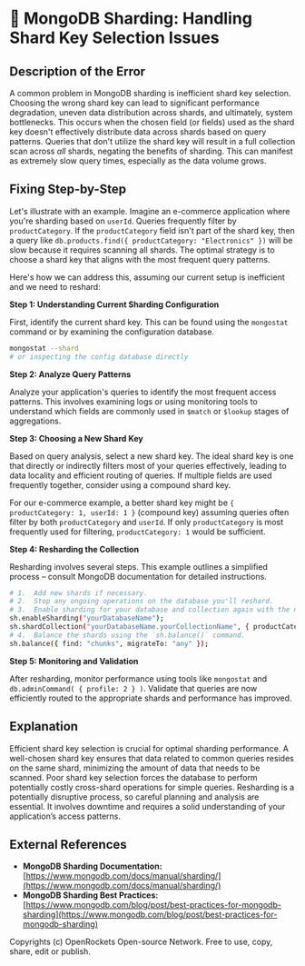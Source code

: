 # 🐞 MongoDB Sharding: Handling Shard Key Selection Issues


## Description of the Error

A common problem in MongoDB sharding is inefficient shard key selection.  Choosing the wrong shard key can lead to significant performance degradation, uneven data distribution across shards, and ultimately, system bottlenecks.  This occurs when the chosen field (or fields) used as the shard key doesn't effectively distribute data across shards based on query patterns.  Queries that don't utilize the shard key will result in a full collection scan across *all* shards, negating the benefits of sharding. This can manifest as extremely slow query times, especially as the data volume grows.

## Fixing Step-by-Step

Let's illustrate with an example. Imagine an e-commerce application where you're sharding based on `userId`.  Queries frequently filter by `productCategory`. If the `productCategory` field isn't part of the shard key, then a query like `db.products.find({ productCategory: "Electronics" })` will be slow because it requires scanning all shards.  The optimal strategy is to choose a shard key that aligns with the most frequent query patterns.

Here's how we can address this, assuming our current setup is inefficient and we need to reshard:

**Step 1:  Understanding Current Sharding Configuration**

First, identify the current shard key.  This can be found using the `mongostat` command or by examining the configuration database.

```bash
mongostat --shard
# or inspecting the config database directly
```

**Step 2:  Analyze Query Patterns**

Analyze your application's queries to identify the most frequent access patterns.  This involves examining logs or using monitoring tools to understand which fields are commonly used in `$match` or `$lookup` stages of aggregations.

**Step 3:  Choosing a New Shard Key**

Based on query analysis, select a new shard key. The ideal shard key is one that directly or indirectly filters most of your queries effectively, leading to data locality and efficient routing of queries. If multiple fields are used frequently together, consider using a compound shard key.

For our e-commerce example, a better shard key might be `{ productCategory: 1, userId: 1 }` (compound key) assuming queries often filter by both `productCategory` and `userId`.  If only `productCategory` is most frequently used for filtering, `productCategory: 1` would be sufficient.


**Step 4:  Resharding the Collection**

Resharding involves several steps. This example outlines a simplified process – consult MongoDB documentation for detailed instructions.

```bash
# 1.  Add new shards if necessary.
# 2.  Stop any ongoing operations on the database you'll reshard.
# 3.  Enable sharding for your database and collection again with the new shard key.
sh.enableSharding("yourDatabaseName");
sh.shardCollection("yourDatabaseName.yourCollectionName", { productCategory: 1, userId: 1 });
# 4.  Balance the shards using the `sh.balance()` command.
sh.balance({ find: "chunks", migrateTo: "any" });
```


**Step 5:  Monitoring and Validation**

After resharding, monitor performance using tools like `mongostat` and `db.adminCommand( { profile: 2 } )`. Validate that queries are now efficiently routed to the appropriate shards and performance has improved.


## Explanation

Efficient shard key selection is crucial for optimal sharding performance.  A well-chosen shard key ensures that data related to common queries resides on the same shard, minimizing the amount of data that needs to be scanned. Poor shard key selection forces the database to perform potentially costly cross-shard operations for simple queries.  Resharding is a potentially disruptive process, so careful planning and analysis are essential. It involves downtime and requires a solid understanding of your application’s access patterns.


## External References

* **MongoDB Sharding Documentation:** [https://www.mongodb.com/docs/manual/sharding/](https://www.mongodb.com/docs/manual/sharding/)
* **MongoDB Sharding Best Practices:** [https://www.mongodb.com/blog/post/best-practices-for-mongodb-sharding](https://www.mongodb.com/blog/post/best-practices-for-mongodb-sharding)


Copyrights (c) OpenRockets Open-source Network. Free to use, copy, share, edit or publish.


